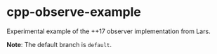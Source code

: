 # cpp-observe-example
Experimental example of the ++17 observer implementation from Lars.

**Note**: The default branch is `default`.
